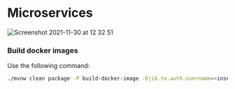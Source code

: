 # Microservices
![Screenshot 2021-11-30 at 12 32 51](https://user-images.githubusercontent.com/40702606/144061535-7a42e85b-59d6-4f7f-9c35-18a48b49e6de.png)

### Build docker images

Use the following command:
```bash
./mvnw clean package -P build-docker-image -Djib.to.auth.username=<insert-username> -Djib.to.auth.password=<insert-password>
```

